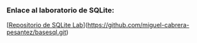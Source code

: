 ### Enlace al laboratorio de SQLite:
[[Repositorio de SQLite Lab](https://github.com/tu-usuario/sqlite-lab)](https://github.com/miguel-cabrera-pesantez/basesql.git)
